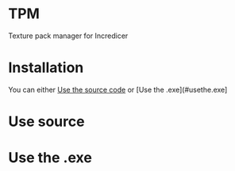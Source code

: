 # TPM
Texture pack manager for Incredicer
# Installation

You can either [Use the source code](#usesource) or [Use the .exe](#usethe.exe]

# Use source

# Use the .exe
